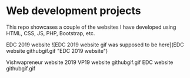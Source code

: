 Web development projects 
============

This repo showcases a couple of the websites I have developed using HTML, CSS, JS, PHP, Bootstrap, etc. 

EDC 2019 website 
![EDC 2019 website gif was supposed to be here](EDC website githubgif.gif "EDC 2019 website")


Vishwapreneur website 2019
VP19 website githubgif.gif
EDC website githubgif.gif
